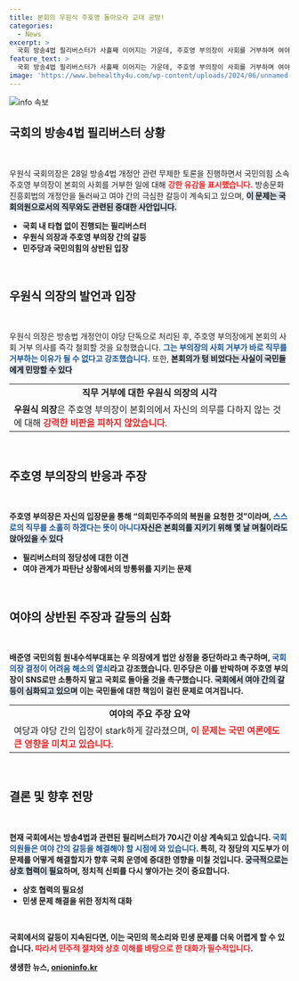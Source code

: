```yaml
---
title: 본회의 우원식 주호영 돌아오라 교대 공방!
categories:
  - News
excerpt: >
  국회 방송4법 필리버스터가 사흘째 이어지는 가운데, 주호영 부의장이 사회를 거부하며 여야 간 갈등이 격화되고 있다. 우원식 의장은 직무 거부를 반박하며 타협을 촉구하고, 민주당과 국민의힘의 날선 공방이 계속되고 있다. 과연 해답은?
feature_text: >
  국회 방송4법 필리버스터가 사흘째 이어지는 가운데, 주호영 부의장이 사회를 거부하며 여야 간 갈등이 격화되고 있다. 우원식 의장은 직무 거부를 반박하며 타협을 촉구하고, 민주당과 국민의힘의 날선 공방이 계속되고 있다. 과연 해답은?
image: 'https://www.behealthy4u.com/wp-content/uploads/2024/06/unnamed-file.png'
---
```


<p><img src="https://www.behealthy4u.com/wp-content/uploads/2024/06/unnamed-file.png" alt="info 속보" /></p>

<h2 data-ke-size="size26">국회의 방송4법 필리버스터 상황</h2>

<p data-ke-size="size16">&nbsp;</p>

<p>우원식 국회의장은 28일 방송4법 개정안 관련 무제한 토론을 진행하면서 국민의힘 소속 주호영 부의장이 본회의 사회를 거부한 일에 대해 <b><span style="color: #ee2323;">강한 유감을 표시했습니다.</span></b> 방송문화진흥회법의 개정안을 둘러싸고 여야 간의 극심한 갈등이 계속되고 있으며, <b><span style="background-color: #21538527;">이 문제는 국회의원으로서의 직무와도 관련된 중대한 사안입니다.</span></b> </p>

<ul>
  <li><b>국회 내 타협 없이 진행되는 필리버스터</b></li>
  <li><b>우원식 의장과 주호영 부의장 간의 갈등</b></li>
  <li><b>민주당과 국민의힘의 상반된 입장</b></li>
</ul>

<p data-ke-size="size16">&nbsp;</p>

<h2 data-ke-size="size26">우원식 의장의 발언과 입장</h2>

<p data-ke-size="size16">&nbsp;</p> 

<p>우원식 의장은 방송법 개정안이 야당 단독으로 처리된 후, 주호영 부의장에게 본회의 사회 거부 의사를 즉각 철회할 것을 요청했습니다. <b><span style="color: #1a5490;">그는 부의장의 사회 거부가 바로 직무를 거부하는 이유가 될 수 없다고 강조했습니다.</span></b> 또한, <b><span style="background-color: #21538527;">본회의가 텅 비었다는 사실이 국민들에게 민망할 수 있다</span></b고 언급하며, 주 부의장에 대해 유감을 표시하였습니다. </p>

<table style="width:100%">
  <tr>
    <td style="text-align: center; height: 17px;"><b>직무 거부에 대한 우원식 의장의 시각</b></td>
  </tr>
  <tr>
    <td><b>우원식 의장</b>은 주호영 부의장이 본회의에서 자신의 의무를 다하지 않는 것에 대해 <b><span style="color: #ee2323;">강력한 비판을 피하지 않았습니다</span></b>.</td>
  </tr>
</table>

<p data-ke-size="size16">&nbsp;</p>

<h2 data-ke-size="size26">주호영 부의장의 반응과 주장</h2>

<p data-ke-size="size16">&nbsp;</p> 

<p>주호영 부의장은 자신의 입장문을 통해 “의회민주주의의 복원을 요청한 것”이라며, <b><span style="color: #1a5490;">스스로의 직무를 소홀히 하겠다는 뜻이 아니다</span></b라고 강조했습니다. 그는 "민주당이 190석의 의석을 바탕으로 무제한 토론을 강제 중단하는 것은 폭거"라고 주장하며, <b><span style="background-color: #21538527;">자신은 본회의를 지키기 위해 몇 날 며칠이라도 앉아있을 수 있다</span></b고 밝혔습니다. </p>

<ul>
  <li><b>필리버스터의 정당성에 대한 이견</b></li>
  <li><b>여야 관계가 파탄난 상황에서의 방통위를 지키는 문제</b></li>
</ul>

<p data-ke-size="size16">&nbsp;</p>

<h2 data-ke-size="size26">여야의 상반된 주장과 갈등의 심화</h2>

<p data-ke-size="size16">&nbsp;</p> 

<p>배준영 국민의힘 원내수석부대표는 우 의장에게 법안 상정을 중단하라고 촉구하며, <b><span style="color: #1a5490;">국회의장 결정이 어려움 해소의 열쇠</span></b>라고 강조했습니다. 민주당은 이를 반박하며 주호영 부의장이 SNS로만 소통하지 말고 국회로 돌아올 것을 촉구했습니다. <b><span style="background-color: #21538527;">국회에서 여야 간의 갈등이 심화되고 있으며</span></b> 이는 국민들에 대한 책임이 걸린 문제로 여겨집니다.</p>

<table style="width:100%">
  <tr>
    <td style="text-align: center; height: 17px;"><b>여야의 주요 주장 요약</b></td>
  </tr>
  <tr>
    <td>여당과 야당 간의 입장이 stark하게 갈라졌으며, <b><span style="color: #ee2323;">이 문제는 국민 여론에도 큰 영향을 미치고 있습니다</span></b>.</td>
  </tr>
</table>

<p data-ke-size="size16">&nbsp;</p>

<h2 data-ke-size="size26">결론 및 향후 전망</h2>

<p data-ke-size="size16">&nbsp;</p> 

<p>현재 국회에서는 방송4법과 관련된 필리버스터가 70시간 이상 계속되고 있습니다. <b><span style="color: #1a5490;">국회의원들은 여야 간의 갈등을 해결해야 할 시점에 와 있습니다</span></b>. 특히, 각 정당의 지도부가 이 문제를 어떻게 해결할지가 향후 국회 운영에 중대한 영향을 미칠 것입니다. <b><span style="background-color: #21538527;">궁극적으로는 상호 협력이 필요</span></b>하며, 정치적 신뢰를 다시 쌓아가는 것이 중요합니다.</p>

<ul>
  <li><b>상호 협력의 필요성</b></li>
  <li><b>민생 문제 해결을 위한 정치적 대화</b></li>
</ul>

<p data-ke-size="size16">&nbsp;</p> 

<p>국회에서의 갈등이 지속된다면, 이는 국민의 목소리와 민생 문제를 더욱 어렵게 할 수 있습니다. <b><span style="color: #ee2323;">따라서 민주적 절차와 상호 이해를 바탕으로 한 대화가 필수적입니다</span></b>. </p>
생생한 뉴스, <a href="https://onioninfo.kr" rel="dofollow">onioninfo.kr</a>


